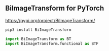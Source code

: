 
## BiImageTransform for PyTorch

https://pypi.org/project/BiImageTransform/

```sh
pip3 install BiImageTransform
```

```python
import BiImageTransform as BT
import BiImageTransform.functional as BTF

```
